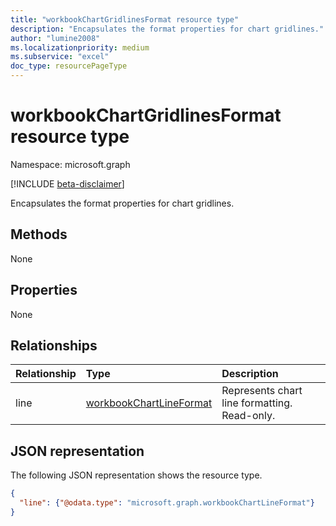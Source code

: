```yaml
---
title: "workbookChartGridlinesFormat resource type"
description: "Encapsulates the format properties for chart gridlines."
author: "lumine2008"
ms.localizationpriority: medium
ms.subservice: "excel"
doc_type: resourcePageType
---
```


# workbookChartGridlinesFormat resource type

Namespace: microsoft.graph

[!INCLUDE [beta-disclaimer](../../includes/beta-disclaimer.md)]

Encapsulates the format properties for chart gridlines.

## Methods
None

## Properties
None

## Relationships
| Relationship | Type	|Description|
|:---------------|:--------|:----------|
|line|[workbookChartLineFormat](workbookchartlineformat.md)|Represents chart line formatting. Read-only.|


## JSON representation

The following JSON representation shows the resource type.

<!--{
  "blockType": "resource",
  "optionalProperties": [
    "line"
    ],
  "baseType": "microsoft.graph.entity",
  "@odata.type": "microsoft.graph.workbookChartGridlinesFormat"
}-->

```json
{
  "line": {"@odata.type": "microsoft.graph.workbookChartLineFormat"}
}
```


<!-- uuid: 8fcb5dbc-d5aa-4681-8e31-b001d5168d79
2015-10-25 14:57:30 UTC -->
<!--
{
  "type": "#page.annotation",
  "description": "ChartGridlinesFormat resource",
  "keywords": "",
  "section": "documentation",
  "tocPath": "",
  "suppressions": []
}
-->



